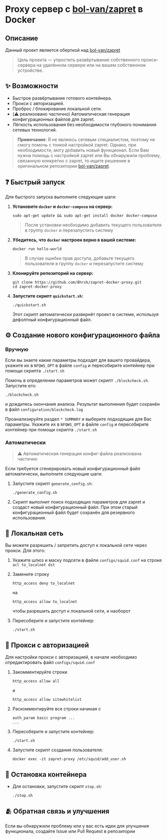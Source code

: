 # Proxy сервер с [bol-van/zapret](https://github.com/bol-van/zapret) в Docker

## Описание

Данный проект является оберткой над [bol-van/zapret](https://github.com/bol-van/zapret)

> Цель проекта — упростить развёртывание собственного прокси-сервера на удалённом сервере или на вашем собственном устройстве.

## ✨ Возможности

- Быстрое развёртывание готового контейнера.
- Прокси с авторизацией.
- Проброс / блокирование локальной сети.
- (⚠️ реализовано частично) Автоматическая генерация конфигурационных файлов для zapret.
- Лёгкость использования без необходимости глубокого понимания сетевых технологий.

> **Примечание**: Я не являюсь сетевым специалистом, поэтому не смогу помочь с тонкой настройкой zapret. Однако, при необходимости, могу добавить новый функционал. Если Вам нужна помощь с настройкой zapret или Вы обнаружили проблему, связанную конкретно с zapret, то ищите решеение в оригинальном репозитории [bol-van/zapret](https://github.com/bol-van/zapret).

## ❓ Быстрый запуск

Для быстрого запуска выполните следующие шаги:

1. **Установите `docker` и `docker-compose` на сервер:**

   ```shell
   sudo apt-get update && sudo apt-get install docker docker-compose
   ```

   > После установки необходимо добавить текущего пользователя в группу `docker` и перезапустить систему

2. **Убедитесь, что `docker` настроен верно в вашей системе:**

   ```shell
   docker run hello-world
   ```

   > В случае ошибки прав доступа, добавьте текущего пользователя в группу `docker` и перезапустите систему

3. **Клонируйте репозиторий на сервер:**

   ```shell
   git clone https://github.com/8hrsk/zapret-docker-proxy.git
   cd zapret-docker-proxy
   ```

4. **Запустите скрипт `quickstart.sh`:**

   ```shell
   ./quickstart.sh
   ```

   Этот скрипт автоматически развернёт проект в системе, используя дефолтный конфигурационный файл.

## ⚙️ Создание нового конфигурационного файла

### Вручную

Если вы знаете какие параметры подходят для вашего провайдера, укажите их в
`NFQWS_OPT` в файле `config` и пересобирите контейнер при помощи скрипта `./start.sh`

Помочь в определении параметров может скрипт `./blockcheck.sh`. Запустите его:

   ```shell
   ./blockcheck.sh
   ```

и дождитесь окончания анализа. Результат выполнения будет сохранён в файл `configuration/blockcheck.log`

Проанализируйте раздел `* SUMMARY` и выберите подходящие для Вас параметры. Укажите их в
`NFQWS_OPT` в файле `config` и пересобирите контейнер при помощи скрипта `./start.sh`

### Автоматически

> ⚠️ Автоматическая генерация конфиг-файла реализована частично

Если требуется сгенерировать новый конфигурационный файл автоматически, выполните следующие шаги:

1. Запустите скрипт `generate_config.sh`:

   ```shell
   ./generate_config.sh
   ```

2. Скрипт выполнит поиск подходящих параметров для zapret и создаст новый конфигурационный файл. При этом старый конфигурационный файл будет сохранён для резервного использования.

## 🧱 Локальная сеть

Вы можете разрешить / запретить доступ к локальной сети через прокси. Для этого:

1. Укажите шлюз и маску подсети в файле `configs/squid.conf` на строке `acl to_localnet dst`
2. Замените строку

   ```squidconf
   http_access deny to_localnet
   ```

   на

   ```squidconf
   http_access allow to_localnet
   ```

   чтобы разрешить доступ к локальной сети, и наоборот

3. Пересоберите и запустите контейнер:

   ```shell
   ./start.sh
   ```

## 🪪 Прокси с авторизацией

Для настройки прокси с авторизацией, в начале необходимо отредактировать файл `configs/squid.conf`

1. Закомментируйте строки

   ```squidconf
   http_access allow all
   ```

   и

   ```squidconf
   http_access allow sitewhitelist
   ```

2. Раскомментируйте все строки начиная с

   ```squidconf
   auth_param basic program ...
   ...
   ```

3. Пересоберите и запустите контейнер:

   ```shell
   ./start.sh
   ```

4. Запустите скрипт создания пользователя:

   ```shell
   docker exec -it zapret-proxy /etc/squid/add_user.sh
   ```

## 🛑 Остановка контейнера

- Для остановки, запустите скрипт `stop.sh`:

   ```shell
   ./stop.sh
   ```

## 🫂 Обратная связь и улучшения

Если вы обнаружили проблему или у вас есть идеи для улучшения функционала, создайте Issue или Pull Request в репозитории
